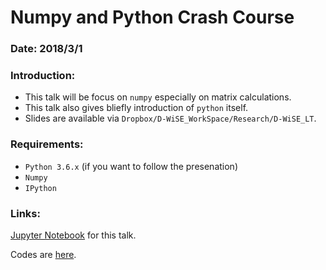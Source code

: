 # Numpy and Python Crash Course

### Date: 2018/3/1
### Introduction:

- This talk will be focus on `numpy` especially on matrix calculations.
- This talk also gives bliefly introduction of `python` itself.
- Slides are available via `Dropbox/D-WiSE_WorkSpace/Research/D-WiSE_LT`.

### Requirements:

- `Python 3.6.x` (if you want to follow the presenation)
- `Numpy`
- `IPython`

### Links:

[Jupyter Notebook](https://github.com/Scstechr/D-WiSE_LT/blob/master/180301/codes/Numpy_and_Python_Crash_Course.ipynb) for this talk. 

Codes are [here](https://github.com/Scstechr/D-WiSE_LT/tree/master/180301/codes). 